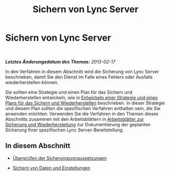 ﻿---
title: Sichern von Lync Server
TOCTitle: Sichern von Lync Server
ms:assetid: 9ae8ac63-7893-4524-9ebe-c44f8ba9ce41
ms:mtpsurl: https://technet.microsoft.com/de-de/library/Hh202182(v=OCS.15)
ms:contentKeyID: 52056411
ms.date: 05/19/2016
mtps_version: v=OCS.15
ms.translationtype: HT
---

# Sichern von Lync Server

 

_**Letztes Änderungsdatum des Themas:** 2013-02-17_

In den Verfahren in diesem Abschnitt wird die Sicherung von Lync Server beschrieben, damit Sie den Dienst im Falle eines Fehlers oder Ausfalls wiederherstellen können.

Sie sollten eine Strategie und einen Plan für das Sichern und Wiederherstellen entwickeln, wie in [Entwickeln einer Strategie und eines Plans für das Sichern und Wiederherstellen](lync-server-2013-developing-a-backup-and-restoration-strategy-and-plan.md) beschrieben. In dieser Strategie und diesem Plan sollten die spezifischen Verfahren enthalten sein, die Sie anwenden möchten. Verwenden Sie die Verfahren in den Themen dieses Abschnitts zusammen mit den Arbeitsblättern in [Arbeitsblätter zur Sicherung und Wiederherstellung](lync-server-2013-backup-and-restoration-worksheets.md) zur Dokumentierung der geplanten Sicherung Ihrer spezifischen Lync Server-Bereitstellung.

## In diesem Abschnitt

  - [Überprüfen der Sicherungsvoraussetzungen](lync-server-2013-verifying-backup-prerequisites.md)

  - [Sichern von Daten und Einstellungen](lync-server-2013-backing-up-data-and-settings.md)

